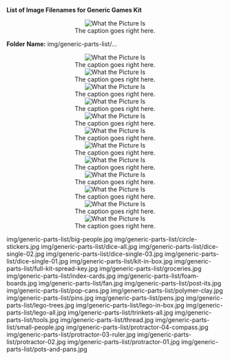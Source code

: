 
**List of Image Filenames for Generic Games Kit**

<center><img src="http://www.watchtheedge.ca/leavetheedge/img/img/generic-parts-list/file_name.jpg" alt="What the Picture Is" style="width:XXXpx;height:XXXpx;"><figcaption>The caption goes right here.</figcaption></center>

**Folder Name:** img/generic-parts-list/...


<center><img src="http://www.watchtheedge.ca/leavetheedge/img/img/generic-parts-list/file_name.jpg" alt="What the Picture Is" style="width:XXXpx;height:XXXpx;"><figcaption>The caption goes right here.</figcaption></center>
<center><img src="http://www.watchtheedge.ca/leavetheedge/img/img/generic-parts-list/file_name.jpg" alt="What the Picture Is" style="width:XXXpx;height:XXXpx;"><figcaption>The caption goes right here.</figcaption></center>
<center><img src="http://www.watchtheedge.ca/leavetheedge/img/img/generic-parts-list/file_name.jpg" alt="What the Picture Is" style="width:XXXpx;height:XXXpx;"><figcaption>The caption goes right here.</figcaption></center>
<center><img src="http://www.watchtheedge.ca/leavetheedge/img/img/generic-parts-list/file_name.jpg" alt="What the Picture Is" style="width:XXXpx;height:XXXpx;"><figcaption>The caption goes right here.</figcaption></center>
<center><img src="http://www.watchtheedge.ca/leavetheedge/img/img/generic-parts-list/file_name.jpg" alt="What the Picture Is" style="width:XXXpx;height:XXXpx;"><figcaption>The caption goes right here.</figcaption></center>
<center><img src="http://www.watchtheedge.ca/leavetheedge/img/img/generic-parts-list/file_name.jpg" alt="What the Picture Is" style="width:XXXpx;height:XXXpx;"><figcaption>The caption goes right here.</figcaption></center>
<center><img src="http://www.watchtheedge.ca/leavetheedge/img/img/generic-parts-list/file_name.jpg" alt="What the Picture Is" style="width:XXXpx;height:XXXpx;"><figcaption>The caption goes right here.</figcaption></center>
<center><img src="http://www.watchtheedge.ca/leavetheedge/img/img/generic-parts-list/file_name.jpg" alt="What the Picture Is" style="width:XXXpx;height:XXXpx;"><figcaption>The caption goes right here.</figcaption></center>
<center><img src="http://www.watchtheedge.ca/leavetheedge/img/img/generic-parts-list/file_name.jpg" alt="What the Picture Is" style="width:XXXpx;height:XXXpx;"><figcaption>The caption goes right here.</figcaption></center>
<center><img src="http://www.watchtheedge.ca/leavetheedge/img/img/generic-parts-list/file_name.jpg" alt="What the Picture Is" style="width:XXXpx;height:XXXpx;"><figcaption>The caption goes right here.</figcaption></center>
<center><img src="http://www.watchtheedge.ca/leavetheedge/img/img/generic-parts-list/file_name.jpg" alt="What the Picture Is" style="width:XXXpx;height:XXXpx;"><figcaption>The caption goes right here.</figcaption></center>
<center><img src="http://www.watchtheedge.ca/leavetheedge/img/img/generic-parts-list/file_name.jpg" alt="What the Picture Is" style="width:XXXpx;height:XXXpx;"><figcaption>The caption goes right here.</figcaption></center>

img/generic-parts-list/big-people.jpg
img/generic-parts-list/circle-stickers.jpg
img/generic-parts-list/dice-all.jpg
img/generic-parts-list/dice-single-02.jpg
img/generic-parts-list/dice-single-03.jpg
img/generic-parts-list/dice-single-01.jpg
img/generic-parts-list/kit-in-box.jpg
img/generic-parts-list/full-kit-spread-key.jpg
img/generic-parts-list/groceries.jpg
img/generic-parts-list/index-cards.jpg
img/generic-parts-list/foam-boards.jpg
img/generic-parts-list/fan.jpg
img/generic-parts-list/post-its.jpg
img/generic-parts-list/pop-cans.jpg
img/generic-parts-list/polymer-clay.jpg
img/generic-parts-list/pins.jpg
img/generic-parts-list/pens.jpg
img/generic-parts-list/lego-trees.jpg
img/generic-parts-list/lego-in-box.jpg
img/generic-parts-list/lego-all.jpg
img/generic-parts-list/trinkets-all.jpg
img/generic-parts-list/tools.jpg
img/generic-parts-list/thread.jpg
img/generic-parts-list/small-people.jpg
img/generic-parts-list/protractor-04-compass.jpg
img/generic-parts-list/protractor-03-ruler.jpg
img/generic-parts-list/protractor-02.jpg
img/generic-parts-list/protractor-01.jpg
img/generic-parts-list/pots-and-pans.jpg